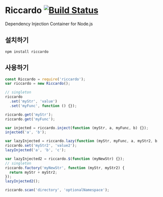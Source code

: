 Riccardo [![Build Status](https://img.shields.io/travis/hyeongukryu/riccardo/master.svg?style=flat-square)](https://travis-ci.org/hyeongukryu/riccardo)
========

Dependency Injection Container for Node.js

설치하기
--------

```shell
npm install riccardo
```

사용하기
--------

```js
const Riccardo = require('riccardo');
var riccardo = new Riccardo();

// singleton
riccardo
  .set('myStr', 'value')
  .set('myFunc', function () {});

riccardo.get('myStr');
riccardo.get('myFunc');

var injected = riccardo.inject(function (myStr, a, myFunc, b) {});
injected('a', 'b');

var lazyInjected = riccardo.lazy(function (myStr, myFunc, a, myStr2, b, c) {});
riccardo.set('myStr2', 'value2');
lazyInjected('a', 'b', 'c');

var lazyInjected2 = riccardo.$(function (myNewStr) {});
// singleton
riccardo.factory('myNewStr', function (myStr, myStr2) {
  return myStr + myStr2;
});
lazyInjected2();

riccardo.scan('directory', 'optionalNamespace');
```
